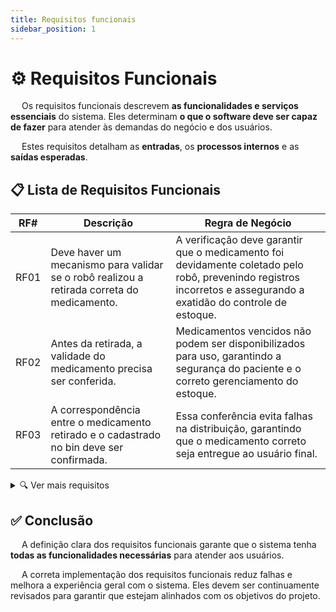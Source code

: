 ```yaml
---
title: Requisitos funcionais
sidebar_position: 1
---
```


# ⚙️ Requisitos Funcionais

&emsp; Os requisitos funcionais descrevem **as funcionalidades e serviços essenciais** do sistema. Eles determinam **o que o software deve ser capaz de fazer** para atender às demandas do negócio e dos usuários.

&emsp; Estes requisitos detalham as **entradas**, os **processos internos** e as **saídas esperadas**.

## 📋 Lista de Requisitos Funcionais

| RF#  | Descrição | Regra de Negócio |
|------|-----------|------------------|
| RF01 | Deve haver um mecanismo para validar se o robô realizou a retirada correta do medicamento. | A verificação deve garantir que o medicamento foi devidamente coletado pelo robô, prevenindo registros incorretos e assegurando a exatidão do controle de estoque. |
| RF02 | Antes da retirada, a validade do medicamento precisa ser conferida. | Medicamentos vencidos não podem ser disponibilizados para uso, garantindo a segurança do paciente e o correto gerenciamento do estoque. |
| RF03 | A correspondência entre o medicamento retirado e o cadastrado no bin deve ser confirmada. | Essa conferência evita falhas na distribuição, garantindo que o medicamento correto seja entregue ao usuário final. |

<details class="ver-mais">
  <summary>🔍 Ver mais requisitos</summary>

| RF#  | Descrição | Regra de Negócio |
|------|-----------|------------------|
| RF04 | A relação entre o QR Code e a fita de medicação correspondente deve ser registrada. | O vínculo do QR Code com a fita possibilita a rastreabilidade dos medicamentos, facilitando o controle e o processo de devolução. |
| RF05 | O sistema precisa interpretar o QR Code para orientar onde o medicamento deve ser armazenado ou devolvido. | A leitura do QR Code direciona o armazenamento ou devolução para o local adequado, otimizando a organização do estoque. |
| RF06 | Deve existir um processo para permitir a devolução controlada da fita médica. | A devolução deve ser registrada, identificando quais medicamentos foram utilizados e quais permanecem disponíveis, permitindo um controle eficiente do estoque. |
| RF07 | O histórico de uso das fitas deve ser armazenado com informações sobre criação e devoluções realizadas. | O histórico deve estar acessível para auditoria e rastreamento, garantindo maior controle e transparência no processo. |
| RF08 | O sistema deve emitir alertas quando o estoque atingir um nível crítico. | A notificação deve ser gerada automaticamente ao atingir um limite mínimo, permitindo a reposição antecipada de medicamentos. |
| RF09 | A atualização das informações do estoque, incluindo quantidades e prazos de validade dos bins, deve ser automatizada. | A atualização das informações deve ser feita de forma contínua, garantindo precisão e confiabilidade nos registros de estoque. |
| RF10 | Deve haver uma funcionalidade para substituir um medicamento na fita médica quando necessário. | Caso seja necessária a troca de um medicamento na fita, o sistema deve permitir a substituição de maneira controlada, garantindo rastreabilidade e atualização correta dos registros. |
| RF11 | Todas as requisições de medicamentos devem ser exibidas de maneira organizada. | As solicitações, sejam pendentes ou aprovadas, precisam estar disponíveis para consulta pelos usuários responsáveis. |
| RF12 | As requisições pendentes para aprovação devem ser exibidas separadamente. | As solicitações que aguardam aprovação devem ser destacadas para facilitar a gestão e a tomada de decisão. |
| RF13 | Deve haver um meio para que prescrições aprovadas sejam encaminhadas para produção. | Após a aprovação, o farmacêutico deve poder solicitar a produção da fita médica correspondente. |
| RF14 | Um mecanismo de login deve ser implementado para garantir a identificação dos usuários. | O login precisa assegurar a rastreabilidade das ações dentro do sistema, associando cada atividade a um usuário específico. |
| RF15 | O sistema precisa emitir notificações quando a data de validade dos bins estiver próxima do vencimento. | O alerta deve ser emitido automaticamente para permitir ações preventivas e evitar o uso de medicamentos vencidos. |

</details>

## ✅ Conclusão

&emsp; A definição clara dos requisitos funcionais garante que o sistema tenha **todas as funcionalidades necessárias** para atender aos usuários.  

&emsp; A correta implementação dos requisitos funcionais reduz falhas e melhora a experiência geral com o sistema. Eles devem ser continuamente revisados para garantir que estejam alinhados com os objetivos do projeto.
